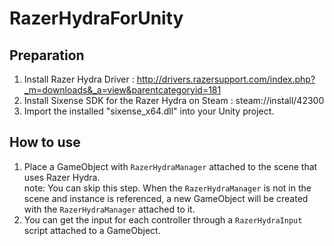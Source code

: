 # RazerHydraForUnity
## Preparation
1. Install Razer Hydra Driver : http://drivers.razersupport.com/index.php?_m=downloads&_a=view&parentcategoryid=181
2. Install Sixense SDK for the Razer Hydra on Steam : steam://install/42300
3. Import the installed "sixense_x64.dll" into your Unity project.
## How to use
1. Place a GameObject with `RazerHydraManager` attached to the scene that uses Razer Hydra.  
note: You can skip this step. When the `RazerHydraManager` is not in the scene and instance is referenced, a new GameObject will be created with the `RazerHydraManager` attached to it.
2. You can get the input for each controller through a `RazerHydraInput` script attached to a GameObject.
